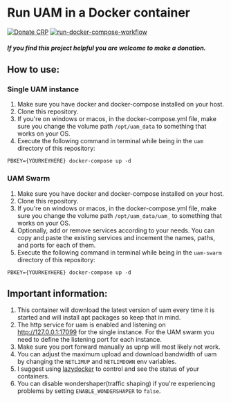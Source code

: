 # Run UAM in a Docker container
[![Donate CRP](https://img.shields.io/badge/Donate-CRP-blue.svg)](https://cutt.ly/C2MoaCU) [![run-docker-compose-workflow](https://github.com/Tha14/uam-docker/actions/workflows/push.yml/badge.svg)](https://github.com/Tha14/uam-docker/actions/workflows/push.yml)
##### If you find this project helpful you are welcome to make a donation.

## How to use:
### Single UAM instance
1. Make sure you have docker and docker-compose installed on your host.
2. Clone this repository.
3. If you're on windows or macos, in the docker-compose.yml file, make sure you change the volume path `/opt/uam_data` to something that works on your OS.
4. Execute the following command in terminal while being in the `uam` directory of this repository:

```PBKEY={YOURKEYHERE} docker-compose up -d```

### UAM Swarm
1. Make sure you have docker and docker-compose installed on your host.
2. Clone this repository.
3. If you're on windows or macos, in the docker-compose.yml file, make sure you change the volume path `/opt/uam_data/uam_` to something that works on your OS.
4. Optionally, add or remove services according to your needs. You can copy and paste the existing services and incement the names, paths, and ports for each of them.
5. Execute the following command in terminal while being in the `uam-swarm` directory of this repository:

```PBKEY={YOURKEYHERE} docker-compose up -d```

## Important information:
1. This container will download the latest version of uam every time it is started and will install apt packages so keep that in mind.
2. The http service for uam is enabled and listening on http://127.0.0.1:17099 for the single instance. For the UAM swarm you need to define the listening port for each instance.
3. Make sure you port forward manually as upnp will most likely not work.
4. You can adjust the maximum upload and download bandwidth of uam by changing the `NETLIMUP` and `NETLIMDOWN` env variables.
5. I suggest using [lazydocker](https://github.com/jesseduffield/lazydocker) to control and see the status of your containers.
6. You can disable wondershaper(traffic shaping) if you're experiencing problems by setting `ENABLE_WONDERSHAPER` to `false`.

